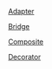 
[Adapter](./adapter/readme.md)

[Bridge](./bridge/readme.md)

[Composite](./composite/readme.md)

[Decorator](./decorator/readme.md)
